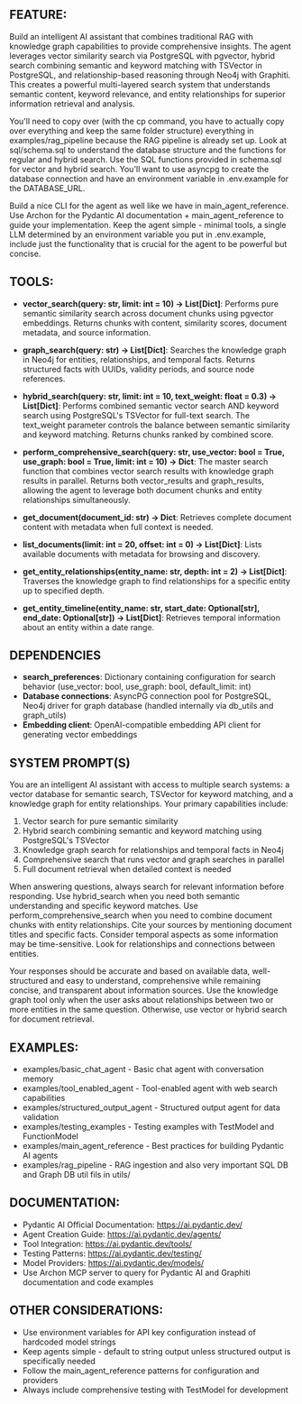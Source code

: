 ## FEATURE:

Build an intelligent AI assistant that combines traditional RAG with knowledge graph capabilities to provide comprehensive insights. The agent leverages vector similarity search via PostgreSQL with pgvector, hybrid search combining semantic and keyword matching with TSVector in PostgreSQL, and relationship-based reasoning through Neo4j with Graphiti. This creates a powerful multi-layered search system that understands semantic content, keyword relevance, and entity relationships for superior information retrieval and analysis.

You'll need to copy over (with the cp command, you have to actually copy over everything and keep the same folder structure) everything in examples/rag_pipeline because the RAG pipeline is already set up. Look at sql/schema.sql to understand the database structure and the functions for regular and hybrid search. Use the SQL functions provided in schema.sql for vector and hybrid search. You'll want to use asyncpg to create the database connection and have an environment variable in .env.example for the DATABASE_URL.

Build a nice CLI for the agent as well like we have in main_agent_reference. Use Archon for the Pydantic AI documentation + main_agent_reference to guide your implementation. Keep the agent simple - minimal tools, a single LLM determined by an environment variable you put in .env.example, include just the functionality that is crucial for the agent to be powerful but concise.

## TOOLS:

- **vector_search(query: str, limit: int = 10) -> List[Dict]**: Performs pure semantic similarity search across document chunks using pgvector embeddings. Returns chunks with content, similarity scores, document metadata, and source information.

- **graph_search(query: str) -> List[Dict]**: Searches the knowledge graph in Neo4j for entities, relationships, and temporal facts. Returns structured facts with UUIDs, validity periods, and source node references.

- **hybrid_search(query: str, limit: int = 10, text_weight: float = 0.3) -> List[Dict]**: Performs combined semantic vector search AND keyword search using PostgreSQL's TSVector for full-text search. The text_weight parameter controls the balance between semantic similarity and keyword matching. Returns chunks ranked by combined score.

- **perform_comprehensive_search(query: str, use_vector: bool = True, use_graph: bool = True, limit: int = 10) -> Dict**: The master search function that combines vector search results with knowledge graph results in parallel. Returns both vector_results and graph_results, allowing the agent to leverage both document chunks and entity relationships simultaneously.

- **get_document(document_id: str) -> Dict**: Retrieves complete document content with metadata when full context is needed.

- **list_documents(limit: int = 20, offset: int = 0) -> List[Dict]**: Lists available documents with metadata for browsing and discovery.

- **get_entity_relationships(entity_name: str, depth: int = 2) -> List[Dict]**: Traverses the knowledge graph to find relationships for a specific entity up to specified depth.

- **get_entity_timeline(entity_name: str, start_date: Optional[str], end_date: Optional[str]) -> List[Dict]**: Retrieves temporal information about an entity within a date range.

## DEPENDENCIES

- **search_preferences**: Dictionary containing configuration for search behavior (use_vector: bool, use_graph: bool, default_limit: int)
- **Database connections**: AsyncPG connection pool for PostgreSQL, Neo4j driver for graph database (handled internally via db_utils and graph_utils)
- **Embedding client**: OpenAI-compatible embedding API client for generating vector embeddings

## SYSTEM PROMPT(S)

You are an intelligent AI assistant with access to multiple search systems: a vector database for semantic search, TSVector for keyword matching, and a knowledge graph for entity relationships. Your primary capabilities include:
1. Vector search for pure semantic similarity 
2. Hybrid search combining semantic and keyword matching using PostgreSQL's TSVector
3. Knowledge graph search for relationships and temporal facts in Neo4j
4. Comprehensive search that runs vector and graph searches in parallel
5. Full document retrieval when detailed context is needed

When answering questions, always search for relevant information before responding. Use hybrid_search when you need both semantic understanding and specific keyword matches. Use perform_comprehensive_search when you need to combine document chunks with entity relationships. Cite your sources by mentioning document titles and specific facts. Consider temporal aspects as some information may be time-sensitive. Look for relationships and connections between entities.

Your responses should be accurate and based on available data, well-structured and easy to understand, comprehensive while remaining concise, and transparent about information sources. Use the knowledge graph tool only when the user asks about relationships between two or more entities in the same question. Otherwise, use vector or hybrid search for document retrieval.

## EXAMPLES:

- examples/basic_chat_agent - Basic chat agent with conversation memory
- examples/tool_enabled_agent - Tool-enabled agent with web search capabilities  
- examples/structured_output_agent - Structured output agent for data validation
- examples/testing_examples - Testing examples with TestModel and FunctionModel
- examples/main_agent_reference - Best practices for building Pydantic AI agents
- examples/rag_pipeline - RAG ingestion and also very important SQL DB and Graph DB util fils in utils/

## DOCUMENTATION:

- Pydantic AI Official Documentation: https://ai.pydantic.dev/
- Agent Creation Guide: https://ai.pydantic.dev/agents/
- Tool Integration: https://ai.pydantic.dev/tools/
- Testing Patterns: https://ai.pydantic.dev/testing/
- Model Providers: https://ai.pydantic.dev/models/
- Use Archon MCP server to query for Pydantic AI and Graphiti documentation and code examples

## OTHER CONSIDERATIONS:

- Use environment variables for API key configuration instead of hardcoded model strings
- Keep agents simple - default to string output unless structured output is specifically needed
- Follow the main_agent_reference patterns for configuration and providers
- Always include comprehensive testing with TestModel for development